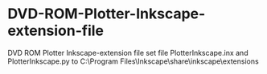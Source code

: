 # DVD-ROM-Plotter-Inkscape-extension-file
DVD ROM Plotter  Inkscape-extension file
set file PlotterInkscape.inx and PlotterInkscape.py to C:\Program Files\Inkscape\share\inkscape\extensions

